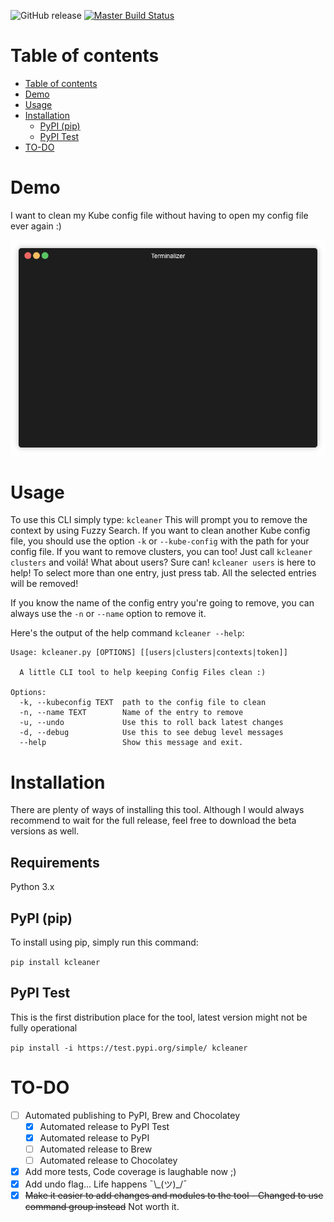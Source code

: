 ![GitHub release](https://img.shields.io/github/release/gcarrarom/kubeconfig-cleaner-cli.svg)
[![Master Build Status](https://dev.azure.com/FancyWhale/FancyWhale/_apis/build/status/kcleaner%20CI?branchName=master)](https://dev.azure.com/FancyWhale/FancyWhale/_build/latest?definitionId=2&branchName=master)
# Table of contents
- [Table of contents](#table-of-contents)
- [Demo](#demo)
- [Usage](#usage)
- [Installation](#installation)
  - [PyPI (pip)](#pypi-pip)
  - [PyPI Test](#pypi-test)
- [TO-DO](#to-do)


# Demo
I want to clean my Kube config file without having to open my config file ever again :)

<p align="center">
  <img src="https://github.com/gcarrarom/kubeconfig-cleaner-cli/raw/master/render1557878856917.gif">
</p>


# Usage

To use this CLI simply type:
`kcleaner`
This will prompt you to remove the context by using Fuzzy Search.
If you want to clean another Kube config file, you should use the option `-k` or `--kube-config` with the path for your config file.
If you want to remove clusters, you can too! Just call `kcleaner clusters` and voilá!
What about users? Sure can! `kcleaner users` is here to help!
To select more than one entry, just press tab. All the selected entries will be removed!

If you know the name of the config entry you're going to remove, you can always use the `-n` or `--name` option to remove it.

Here's the output of the help command `kcleaner --help`:
```
Usage: kcleaner.py [OPTIONS] [[users|clusters|contexts|token]]

  A little CLI tool to help keeping Config Files clean :)

Options:
  -k, --kubeconfig TEXT  path to the config file to clean
  -n, --name TEXT        Name of the entry to remove
  -u, --undo             Use this to roll back latest changes
  -d, --debug            Use this to see debug level messages
  --help                 Show this message and exit.
```

# Installation
There are plenty of ways of installing this tool. Although I would always recommend to wait for the full release, feel free to download the beta versions as well.
## Requirements
Python 3.x
## PyPI (pip)
To install using pip, simply run this command:

`pip install kcleaner`
## PyPI Test
This is the first distribution place for the tool, latest version might not be fully operational

`pip install -i https://test.pypi.org/simple/ kcleaner`

# TO-DO

- [ ] Automated publishing to PyPI, Brew and Chocolatey
  - [x] Automated release to PyPI Test
  - [x] Automated release to PyPI
  - [ ] Automated release to Brew
  - [ ] Automated release to Chocolatey
- [x] Add more tests, Code coverage is laughable now ;)
- [x] Add undo flag... Life happens ¯\\\_(ツ)\_/¯
- [x] ~~Make it easier to add changes and modules to the tool - Changed to use command group instead~~ Not worth it.
